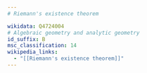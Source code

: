 ```yaml
---
# Riemann's existence theorem

wikidata: Q4724004
# Algebraic geometry and analytic geometry
id_suffix: B
msc_classification: 14
wikipedia_links:
  - "[[Riemann's existence theorem]]"
---
```

